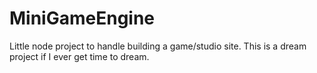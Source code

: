 # MiniGameEngine
Little node project to handle building a game/studio site. This is a dream project if I ever get time to dream.
